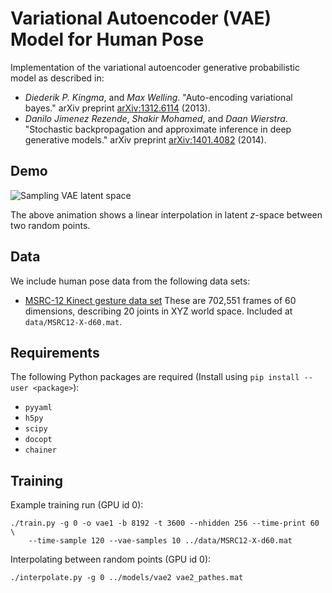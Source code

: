 
# Variational Autoencoder (VAE) Model for Human Pose

Implementation of the variational autoencoder generative probabilistic model
as described in:

- _Diederik P. Kingma_, and _Max Welling_. "Auto-encoding variational bayes."
  arXiv preprint [arXiv:1312.6114](http://arxiv.org/abs/1312.6114) (2013).
- _Danilo Jimenez Rezende_, _Shakir Mohamed_, and _Daan Wierstra_. "Stochastic
  backpropagation and approximate inference in deep generative models."
  arXiv preprint [arXiv:1401.4082](http://arxiv.org/abs/1401.4082) (2014).

## Demo

![Sampling VAE latent space](models/vae2_path_2.gif)

The above animation shows a linear interpolation in latent _z_-space between
two random points.

## Data

We include human pose data from the following data sets:

- [MSRC-12 Kinect gesture data set](http://research.microsoft.com/en-us/um/cambridge/projects/msrc12/)
  These are 702,551 frames of 60 dimensions, describing 20 joints in XYZ world
  space.  Included at `data/MSRC12-X-d60.mat`.

## Requirements

The following Python packages are required (Install using `pip install --user <package>`):

- `pyyaml`
- `h5py`
- `scipy`
- `docopt`
- `chainer`

## Training

Example training run (GPU id 0):

```
./train.py -g 0 -o vae1 -b 8192 -t 3600 --nhidden 256 --time-print 60 \
    --time-sample 120 --vae-samples 10 ../data/MSRC12-X-d60.mat
```

Interpolating between random points (GPU id 0):

```
./interpolate.py -g 0 ../models/vae2 vae2_pathes.mat
```

